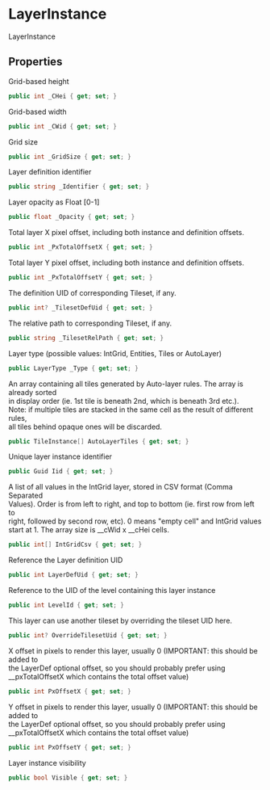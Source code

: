 # LayerInstance

LayerInstance

## Properties

  
Grid-based height  


```csharp
public int _CHei { get; set; }
```

  
Grid-based width  


```csharp
public int _CWid { get; set; }
```

  
Grid size  


```csharp
public int _GridSize { get; set; }
```

  
Layer definition identifier  


```csharp
public string _Identifier { get; set; }
```

  
Layer opacity as Float [0-1]  


```csharp
public float _Opacity { get; set; }
```

  
Total layer X pixel offset, including both instance and definition offsets.  


```csharp
public int _PxTotalOffsetX { get; set; }
```

  
Total layer Y pixel offset, including both instance and definition offsets.  


```csharp
public int _PxTotalOffsetY { get; set; }
```

  
The definition UID of corresponding Tileset, if any.  


```csharp
public int? _TilesetDefUid { get; set; }
```

  
The relative path to corresponding Tileset, if any.  


```csharp
public string _TilesetRelPath { get; set; }
```

  
Layer type (possible values: IntGrid, Entities, Tiles or AutoLayer)  


```csharp
public LayerType _Type { get; set; }
```

  
An array containing all tiles generated by Auto-layer rules. The array is already sorted  
in display order (ie. 1st tile is beneath 2nd, which is beneath 3rd etc.).  
Note: if multiple tiles are stacked in the same cell as the result of different rules,  
all tiles behind opaque ones will be discarded.  


```csharp
public TileInstance[] AutoLayerTiles { get; set; }
```

  
Unique layer instance identifier  


```csharp
public Guid Iid { get; set; }
```

  
A list of all values in the IntGrid layer, stored in CSV format (Comma Separated  
Values). Order is from left to right, and top to bottom (ie. first row from left to  
right, followed by second row, etc). 0 means "empty cell" and IntGrid values  
start at 1. The array size is __cWid x __cHei cells.  


```csharp
public int[] IntGridCsv { get; set; }
```

  
Reference the Layer definition UID  


```csharp
public int LayerDefUid { get; set; }
```

  
Reference to the UID of the level containing this layer instance  


```csharp
public int LevelId { get; set; }
```

  
This layer can use another tileset by overriding the tileset UID here.  


```csharp
public int? OverrideTilesetUid { get; set; }
```

  
X offset in pixels to render this layer, usually 0 (IMPORTANT: this should be added to  
the LayerDef optional offset, so you should probably prefer using  
__pxTotalOffsetX which contains the total offset value)  


```csharp
public int PxOffsetX { get; set; }
```

  
Y offset in pixels to render this layer, usually 0 (IMPORTANT: this should be added to  
the LayerDef optional offset, so you should probably prefer using  
__pxTotalOffsetX which contains the total offset value)  


```csharp
public int PxOffsetY { get; set; }
```

  
Layer instance visibility  


```csharp
public bool Visible { get; set; }
```


